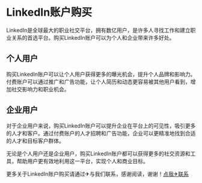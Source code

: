 # LinkedIn账户购买

LinkedIn是全球最大的职业社交平台，拥有数亿用户，是许多人寻找工作和建立职业关系的首选平台。购买LinkedIn账户可以为个人和企业带来许多好处。

## 个人用户

购买LinkedIn账户可以让个人用户获得更多的曝光机会，提升个人品牌和影响力。付费账户可以通过推广和广告功能，让个人简历和动态更容易被其他用户看到，增加社交影响力和职业机会。

## 企业用户

对于企业用户来说，购买LinkedIn账户可以提升企业在平台上的可见性，吸引更多的人才和客户。通过付费账户的人才招聘和广告功能，企业可以更精准地找到合适的人才和目标客户群体。

无论是个人用户还是企业用户，购买LinkedIn账户都可以获得更多的社交资源和工具，帮助用户更有效地利用这一平台，实现个人和商业目标。

更多关于LinkedIn账户购买请通过✈与我们联系，感谢阅读，谢谢！[点我✈联系](https://lm.k02.cc)